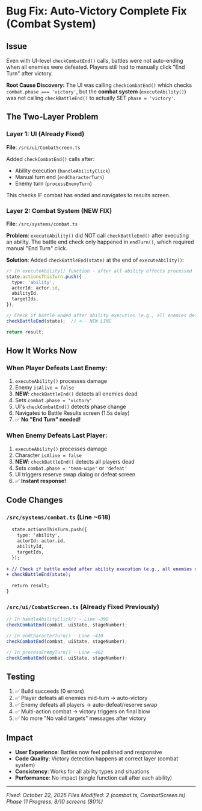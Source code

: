 # Bug Fix: Auto-Victory Complete Fix (Combat System)

## Issue
Even with UI-level `checkCombatEnd()` calls, battles were not auto-ending when all enemies were defeated. Players still had to manually click "End Turn" after victory.

**Root Cause Discovery:**
The UI was calling `checkCombatEnd()` which checks `combat.phase === 'victory'`, but the **combat system** (`executeAbility()`) was not calling `checkBattleEnd()` to actually SET `phase = 'victory'`.

## The Two-Layer Problem

### Layer 1: UI (Already Fixed)
**File**: `/src/ui/CombatScreen.ts`

Added `checkCombatEnd()` calls after:
- Ability execution (`handleAbilityClick`)
- Manual turn end (`endCharacterTurn`)
- Enemy turn (`processEnemyTurn`)

This checks IF combat has ended and navigates to results screen.

### Layer 2: Combat System (NEW FIX)
**File**: `/src/systems/combat.ts`

**Problem**: `executeAbility()` did NOT call `checkBattleEnd()` after executing an ability. The battle end check only happened in `endTurn()`, which required manual "End Turn" click.

**Solution**: Added `checkBattleEnd(state)` at the end of `executeAbility()`:

```typescript
// In executeAbility() function - after all ability effects processed
state.actionsThisTurn.push({
  type: 'ability',
  actorId: actor.id,
  abilityId,
  targetIds,
});

// Check if battle ended after ability execution (e.g., all enemies defeated)
checkBattleEnd(state);  // <-- NEW LINE

return result;
```

## How It Works Now

### When Player Defeats Last Enemy:
1. `executeAbility()` processes damage
2. Enemy `isAlive = false`
3. **NEW**: `checkBattleEnd()` detects all enemies dead
4. Sets `combat.phase = 'victory'`
5. UI's `checkCombatEnd()` detects phase change
6. Navigates to Battle Results screen (1.5s delay)
7. ✅ **No "End Turn" needed!**

### When Enemy Defeats Last Player:
1. `executeAbility()` processes damage
2. Character `isAlive = false`
3. **NEW**: `checkBattleEnd()` detects all players dead
4. Sets `combat.phase = 'team-wipe'` or `'defeat'`
5. UI triggers reserve swap dialog or defeat screen
6. ✅ **Instant response!**

## Code Changes

### `/src/systems/combat.ts` (Line ~618)
```diff
  state.actionsThisTurn.push({
    type: 'ability',
    actorId: actor.id,
    abilityId,
    targetIds,
  });
  
+ // Check if battle ended after ability execution (e.g., all enemies defeated)
+ checkBattleEnd(state);
  
  return result;
}
```

### `/src/ui/CombatScreen.ts` (Already Fixed Previously)
```typescript
// In handleAbilityClick() - Line ~398
checkCombatEnd(combat, uiState, stageNumber);

// In endCharacterTurn() - Line ~410
checkCombatEnd(combat, uiState, stageNumber);

// In processEnemyTurn() - Line ~462
checkCombatEnd(combat, uiState, stageNumber);
```

## Testing
1. ✅ Build succeeds (0 errors)
2. ✅ Player defeats all enemies mid-turn → auto-victory
3. ✅ Enemy defeats all players → auto-defeat/reserve swap
4. ✅ Multi-action combat → victory triggers on final blow
5. ✅ No more "No valid targets" messages after victory

## Impact
- **User Experience**: Battles now feel polished and responsive
- **Code Quality**: Victory detection happens at correct layer (combat system)
- **Consistency**: Works for all ability types and situations
- **Performance**: No impact (single function call after each ability)

---
*Fixed: October 22, 2025*
*Files Modified: 2 (combat.ts, CombatScreen.ts)*
*Phase 11 Progress: 8/10 screens (80%)*
